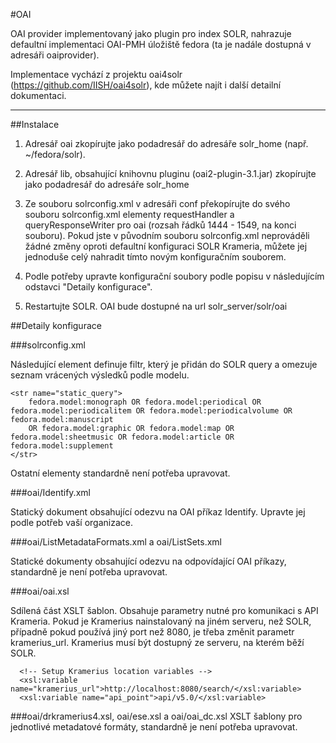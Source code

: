 #OAI

OAI provider implementovaný jako plugin pro index SOLR, nahrazuje defaultní implementaci OAI-PMH úložiště fedora (ta je nadále dostupná v adresáři oaiprovider).

Implementace vychází z projektu oai4solr (https://github.com/IISH/oai4solr), kde můžete najít i další detailní dokumentaci.

----

##Instalace 

1. Adresář oai zkopírujte jako podadresář do adresáře solr_home (např. ~/fedora/solr).

2. Adresář lib, obsahující knihovnu pluginu (oai2-plugin-3.1.jar) zkopírujte jako podadresář do adresáře solr_home

3. Ze souboru solrconfig.xml v adresáři conf překopírujte do svého souboru solrconfig.xml elementy requestHandler a queryResponseWriter pro oai  (rozsah řádků 1444 - 1549, na konci souboru). Pokud jste v původním souboru solrconfig.xml neprováděli žádné změny oproti defaultní konfiguraci SOLR Krameria, můžete jej jednoduše celý nahradit tímto novým konfiguračním souborem.

4. Podle potřeby upravte konfigurační soubory podle popisu v následujícím odstavci "Detaily konfigurace".

5. Restartujte SOLR. OAI bude dostupné na url solr_server/solr/oai

##Detaily konfigurace

###solrconfig.xml

Následující element definuje filtr, který je přidán do SOLR query a omezuje seznam vrácených výsledků podle modelu.
```
<str name="static_query">
    fedora.model:monograph OR fedora.model:periodical OR fedora.model:periodicalitem OR fedora.model:periodicalvolume OR fedora.model:manuscript
    OR fedora.model:graphic OR fedora.model:map OR fedora.model:sheetmusic OR fedora.model:article OR fedora.model:supplement
</str>
```
Ostatní elementy standardně není potřeba upravovat. 

###oai/Identify.xml

Statický dokument obsahující odezvu na OAI příkaz Identify. Upravte jej podle potřeb vaší organizace.

###oai/ListMetadataFormats.xml a oai/ListSets.xml

Statické dokumenty obsahující odezvu na odpovídající OAI příkazy, standardně je není potřeba upravovat.

###oai/oai.xsl

Sdílená část XSLT šablon. Obsahuje parametry nutné pro komunikaci s API Krameria. Pokud je Kramerius nainstalovaný na jiném serveru, než SOLR, případně pokud používá jiný port než 8080, je třeba změnit parametr kramerius_url. Kramerius musí být dostupný ze serveru, na kterém běží SOLR.

```
  <!-- Setup Kramerius location variables -->
  <xsl:variable name="kramerius_url">http://localhost:8080/search/</xsl:variable>
  <xsl:variable name="api_point">api/v5.0/</xsl:variable>
```
###oai/drkramerius4.xsl, oai/ese.xsl a oai/oai_dc.xsl
XSLT šablony pro jednotlivé metadatové formáty, standardně je není potřeba upravovat.
